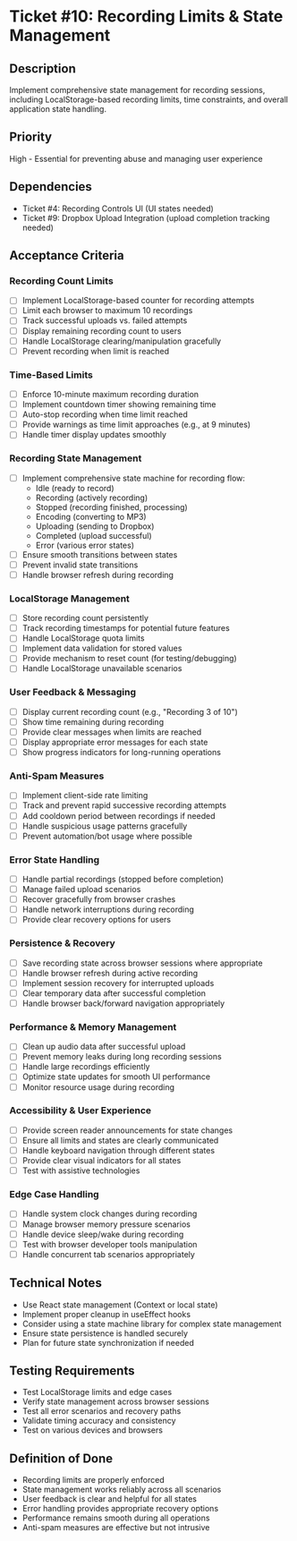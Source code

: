 # Ticket #10: Recording Limits & State Management

## Description

Implement comprehensive state management for recording sessions, including LocalStorage-based recording limits, time constraints, and overall application state handling.

## Priority

High - Essential for preventing abuse and managing user experience

## Dependencies

- Ticket #4: Recording Controls UI (UI states needed)
- Ticket #9: Dropbox Upload Integration (upload completion tracking needed)

## Acceptance Criteria

### Recording Count Limits

- [ ] Implement LocalStorage-based counter for recording attempts
- [ ] Limit each browser to maximum 10 recordings
- [ ] Track successful uploads vs. failed attempts
- [ ] Display remaining recording count to users
- [ ] Handle LocalStorage clearing/manipulation gracefully
- [ ] Prevent recording when limit is reached

### Time-Based Limits

- [ ] Enforce 10-minute maximum recording duration
- [ ] Implement countdown timer showing remaining time
- [ ] Auto-stop recording when time limit reached
- [ ] Provide warnings as time limit approaches (e.g., at 9 minutes)
- [ ] Handle timer display updates smoothly

### Recording State Management

- [ ] Implement comprehensive state machine for recording flow:
  - Idle (ready to record)
  - Recording (actively recording)
  - Stopped (recording finished, processing)
  - Encoding (converting to MP3)
  - Uploading (sending to Dropbox)
  - Completed (upload successful)
  - Error (various error states)
- [ ] Ensure smooth transitions between states
- [ ] Prevent invalid state transitions
- [ ] Handle browser refresh during recording

### LocalStorage Management

- [ ] Store recording count persistently
- [ ] Track recording timestamps for potential future features
- [ ] Handle LocalStorage quota limits
- [ ] Implement data validation for stored values
- [ ] Provide mechanism to reset count (for testing/debugging)
- [ ] Handle LocalStorage unavailable scenarios

### User Feedback & Messaging

- [ ] Display current recording count (e.g., "Recording 3 of 10")
- [ ] Show time remaining during recording
- [ ] Provide clear messages when limits are reached
- [ ] Display appropriate error messages for each state
- [ ] Show progress indicators for long-running operations

### Anti-Spam Measures

- [ ] Implement client-side rate limiting
- [ ] Track and prevent rapid successive recording attempts
- [ ] Add cooldown period between recordings if needed
- [ ] Handle suspicious usage patterns gracefully
- [ ] Prevent automation/bot usage where possible

### Error State Handling

- [ ] Handle partial recordings (stopped before completion)
- [ ] Manage failed upload scenarios
- [ ] Recover gracefully from browser crashes
- [ ] Handle network interruptions during recording
- [ ] Provide clear recovery options for users

### Persistence & Recovery

- [ ] Save recording state across browser sessions where appropriate
- [ ] Handle browser refresh during active recording
- [ ] Implement session recovery for interrupted uploads
- [ ] Clear temporary data after successful completion
- [ ] Handle browser back/forward navigation appropriately

### Performance & Memory Management

- [ ] Clean up audio data after successful upload
- [ ] Prevent memory leaks during long recording sessions
- [ ] Handle large recordings efficiently
- [ ] Optimize state updates for smooth UI performance
- [ ] Monitor resource usage during recording

### Accessibility & User Experience

- [ ] Provide screen reader announcements for state changes
- [ ] Ensure all limits and states are clearly communicated
- [ ] Handle keyboard navigation through different states
- [ ] Provide clear visual indicators for all states
- [ ] Test with assistive technologies

### Edge Case Handling

- [ ] Handle system clock changes during recording
- [ ] Manage browser memory pressure scenarios
- [ ] Handle device sleep/wake during recording
- [ ] Test with browser developer tools manipulation
- [ ] Handle concurrent tab scenarios appropriately

## Technical Notes

- Use React state management (Context or local state)
- Implement proper cleanup in useEffect hooks
- Consider using a state machine library for complex state management
- Ensure state persistence is handled securely
- Plan for future state synchronization if needed

## Testing Requirements

- Test LocalStorage limits and edge cases
- Verify state management across browser sessions
- Test all error scenarios and recovery paths
- Validate timing accuracy and consistency
- Test on various devices and browsers

## Definition of Done

- Recording limits are properly enforced
- State management works reliably across all scenarios
- User feedback is clear and helpful for all states
- Error handling provides appropriate recovery options
- Performance remains smooth during all operations
- Anti-spam measures are effective but not intrusive

